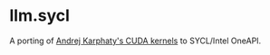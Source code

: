 # llm.sycl
A porting of [Andrej Karphaty's CUDA kernels](https://github.com/karpathy/llm.c/tree/master/dev/cuda) to SYCL/Intel OneAPI.